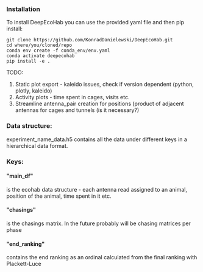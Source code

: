 ### Installation

To install DeepEcoHab you can use the provided yaml file and then pip install:

```
git clone https://github.com/KonradDanielewski/DeepEcoHab.git
cd where/you/cloned/repo
conda env create -f conda_env/env.yaml
conda activate deepecohab
pip install -e .
```


TODO:
1. Static plot export - kaleido issues, check if version dependent (python, plotly, kaleido)
2. Activity plots - time spent in cages, visits etc.
3. Streamline antenna_pair creation for positions (product of adjacent antennas for cages and tunnels (is it necessary?)

### Data structure:

experiment_name_data.h5 contains all the data under different keys in a hierarchical data format. 

### Keys:

<h4><b>"main_df"</b></h4> is the ecohab data structure - each antenna read assigned to an animal, position of the animal, time spent in it etc.

<h4><b>"chasings"</b></h4> is the chasings matrix. In the future probably will be chasing matrices per phase

<h4><b>"end_ranking"</b></h4> contains the end ranking as an ordinal calculated from the final ranking with Plackett-Luce 

